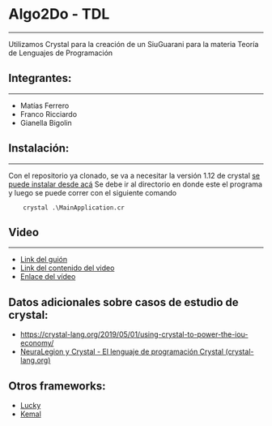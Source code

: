# Algo2Do - TDL
---
Utilizamos Crystal para la creación de un SiuGuarani para la materia Teoría de Lenguajes de Programación


## Integrantes: 
---
*   Matías Ferrero 
*   Franco Ricciardo 
*   Gianella Bigolin 

## Instalación:
---
Con el repositorio ya clonado, se va a necesitar la versión 1.12 de crystal [se puede instalar desde acá](https://crystal-lang.org/install/)
Se debe ir al directorio en donde este el programa y luego se puede correr con el siguiente comando 
```
    crystal .\MainApplication.cr
```


## Video
----
*   [Link del guión](https://docs.google.com/document/d/1oj_k0m8NwMJVyfvIjqS06sDlW52fLiFJYTITvLTH7A0/edit)
*   [Link del contenido del video](https://docs.google.com/document/d/1PfhdKRKpCH8NchCVFAlSsrcECmuWnYhwUpr6rN4flGo/edit)
*   [Enlace del vídeo](https://www.dropbox.com/scl/fi/lw06po6j7cgz9quwzjuke/Presentaci-n-Crystal-TDL-Creado-con-Clipchamp_1719837628589.mp4?rlkey=61zsnd903ckeyy6x1fufp6j4y&st=6qytykru&dl=0)

## Datos adicionales sobre casos de estudio de crystal:
*   https://crystal-lang.org/2019/05/01/using-crystal-to-power-the-iou-economy/
*   [NeuraLegion y Crystal - El lenguaje de programación Crystal (crystal-lang.org)](https://crystal-lang.org/2017/09/25/neuralegion-and-crystal/)

## Otros frameworks:  
*   [Lucky](https://luckyframework.org/)
*   [Kemal](https://kemalcr.com/)



